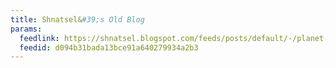 ```yaml
---
title: Shnatsel&#39;s Old Blog
params:
  feedlink: https://shnatsel.blogspot.com/feeds/posts/default/-/planet-debian
  feedid: d094b31bada13bce91a640279934a2b3
---
```

